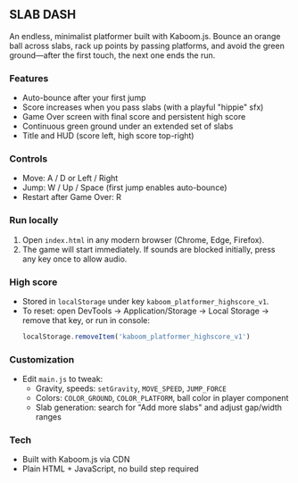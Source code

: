 ## SLAB DASH

An endless, minimalist platformer built with Kaboom.js. Bounce an orange ball across slabs, rack up points by passing platforms, and avoid the green ground—after the first touch, the next one ends the run.

### Features
- Auto-bounce after your first jump
- Score increases when you pass slabs (with a playful "hippie" sfx)
- Game Over screen with final score and persistent high score
- Continuous green ground under an extended set of slabs
- Title and HUD (score left, high score top-right)

### Controls
- Move: A / D or Left / Right
- Jump: W / Up / Space (first jump enables auto-bounce)
- Restart after Game Over: R

### Run locally
1. Open `index.html` in any modern browser (Chrome, Edge, Firefox).
2. The game will start immediately. If sounds are blocked initially, press any key once to allow audio.

### High score
- Stored in `localStorage` under key `kaboom_platformer_highscore_v1`.
- To reset: open DevTools → Application/Storage → Local Storage → remove that key, or run in console:
  ```js
  localStorage.removeItem('kaboom_platformer_highscore_v1')
  ```

### Customization
- Edit `main.js` to tweak:
  - Gravity, speeds: `setGravity`, `MOVE_SPEED`, `JUMP_FORCE`
  - Colors: `COLOR_GROUND`, `COLOR_PLATFORM`, ball color in player component
  - Slab generation: search for "Add more slabs" and adjust gap/width ranges

### Tech
- Built with Kaboom.js via CDN
- Plain HTML + JavaScript, no build step required



